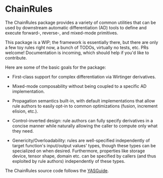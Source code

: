 # ChainRules

The ChainRules package provides a variety of common utilities that can be used
by downstream automatic differentiation (AD) tools to define and execute
forward-, reverse-, and mixed-mode primitives.

This package is a WIP; the framework is essentially there, but there are only a
few toy rules right now, a bunch of TODOs, virtually no tests, etc. PRs welcome!
Documentation is incoming, which should help if you'd like to contribute.

Here are some of the basic goals for the package:

- First-class support for complex differentiation via Wirtinger derivatives.

- Mixed-mode composability without being coupled to a specific AD implementation.

- Propagation semantics built-in, with default implementations that allow rule
authors to easily opt-in to common optimizations (fusion, increment elision, etc.).

- Control-inverted design: rule authors can fully specify derivatives in
a concise manner while naturally allowing the caller to compute only what they
need.

- Genericity/Overloadability: rules are well-specified independently of target
function's input/output values' types, though these types can be specialized
on when desired. Furthermore, properties like storage device, tensor shape,
domain etc. can be specified by callers (and thus exploited by rule authors)
independently of these types.

The ChainRules source code follows the [YASGuide](https://github.com/jrevels/YASGuide).
